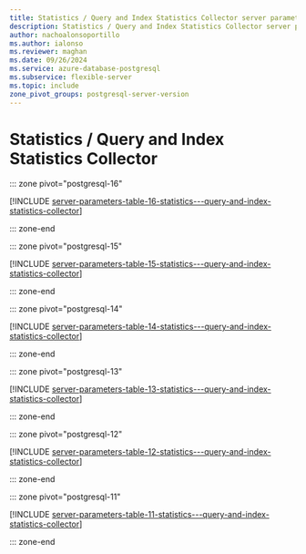 ```yaml
---
title: Statistics / Query and Index Statistics Collector server parameters
description: Statistics / Query and Index Statistics Collector server parameters for Azure Database for PostgreSQL - Flexible Server.
author: nachoalonsoportillo
ms.author: ialonso
ms.reviewer: maghan
ms.date: 09/26/2024
ms.service: azure-database-postgresql
ms.subservice: flexible-server
ms.topic: include
zone_pivot_groups: postgresql-server-version
---
```

# Statistics / Query and Index Statistics Collector


::: zone pivot="postgresql-16"

[!INCLUDE [server-parameters-table-16-statistics---query-and-index-statistics-collector](./includes/server-parameters-table-16-statistics---query-and-index-statistics-collector.md)]

::: zone-end


::: zone pivot="postgresql-15"

[!INCLUDE [server-parameters-table-15-statistics---query-and-index-statistics-collector](./includes/server-parameters-table-15-statistics---query-and-index-statistics-collector.md)]

::: zone-end


::: zone pivot="postgresql-14"

[!INCLUDE [server-parameters-table-14-statistics---query-and-index-statistics-collector](./includes/server-parameters-table-14-statistics---query-and-index-statistics-collector.md)]

::: zone-end


::: zone pivot="postgresql-13"

[!INCLUDE [server-parameters-table-13-statistics---query-and-index-statistics-collector](./includes/server-parameters-table-13-statistics---query-and-index-statistics-collector.md)]

::: zone-end


::: zone pivot="postgresql-12"

[!INCLUDE [server-parameters-table-12-statistics---query-and-index-statistics-collector](./includes/server-parameters-table-12-statistics---query-and-index-statistics-collector.md)]

::: zone-end


::: zone pivot="postgresql-11"

[!INCLUDE [server-parameters-table-11-statistics---query-and-index-statistics-collector](./includes/server-parameters-table-11-statistics---query-and-index-statistics-collector.md)]

::: zone-end


